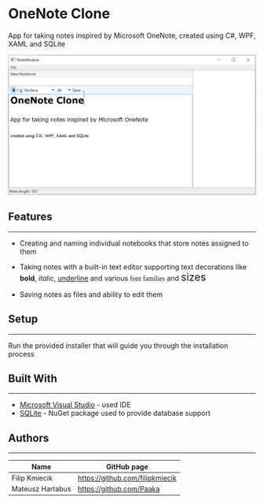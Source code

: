 # OneNote Clone

App for taking notes inspired by Microsoft OneNote, created using C#, WPF, XAML and SQLite

<img src="img/appPreview.png" width="600">

## Features
___
* Creating and naming individual notebooks that store notes assigned to them

* Taking notes with a built-in text editor supporting text decorations like **bold**, *italic*, <u>underline</u> and various <span style="font-family:Bell MT;">font families</span> and <span style="font-size:1.5em;">sizes</span>
* Saving notes as files and ability to edit them

## Setup
___

Run the provided installer that will guide you through the installation process

## Built With
___
* [Microsoft Visual Studio](https://visualstudio.microsoft.com/) - used IDE
* [SQLite](https://www.sqlite.org/index.html) - NuGet package used to provide database support

## Authors
___
|Name            | GitHub page                     | 
|--------------- |---------------------------------|
|Filip Kmiecik   | https://github.com/filipkmiecik |
|Mateusz Hartabus| https://github.com/Paaka        |


